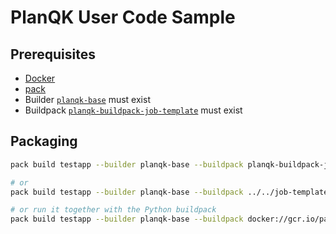 # PlanQK User Code Sample

## Prerequisites

- [Docker](https://docs.docker.com/get-docker)
- [pack](https://buildpacks.io/docs/tools/pack)
- Builder [`planqk-base`](../../planqk-base) must exist
- Buildpack [`planqk-buildpack-job-template`](../../planqk-buildpack-job-template) must exist

## Packaging

```bash
pack build testapp --builder planqk-base --buildpack planqk-buildpack-job-template --env BP_GITLAB_TOKEN=<your token value>

# or
pack build testapp --builder planqk-base --buildpack ../../job-template-buildpack --env BP_GITLAB_TOKEN=<your token value>

# or run it together with the Python buildpack
pack build testapp --builder planqk-base --buildpack docker://gcr.io/paketo-buildpacks/python:2.14.0 --buildpack ../../job-template-buildpack --env BP_GITLAB_TOKEN=<your token value>
```
